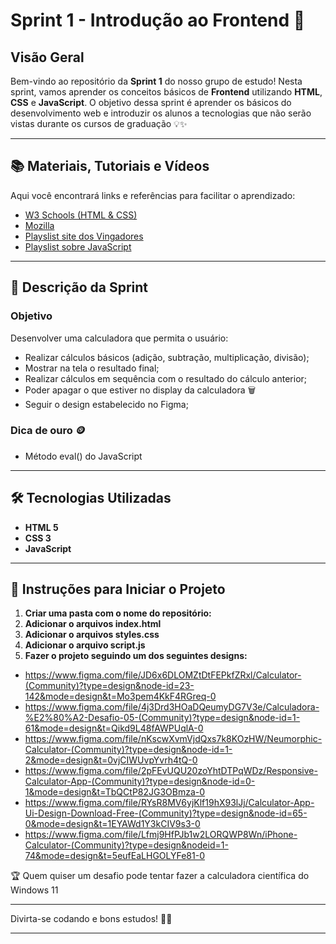 # Sprint 1 - Introdução ao Frontend 🧮

## Visão Geral

Bem-vindo ao repositório da **Sprint 1** do nosso grupo de estudo! Nesta sprint, vamos aprender os conceitos básicos de **Frontend** utilizando **HTML**, **CSS** e **JavaScript**. O objetivo dessa sprint é aprender os básicos do desenvolvimento web e introduzir os alunos a tecnologias que não serão vistas durante os cursos de graduação 💡✨

---

## 📚 Materiais, Tutoriais e Vídeos

Aqui você encontrará links e referências para facilitar o aprendizado:
- [W3 Schools (HTML & CSS)](https://www.w3schools.com/html/default.asp)
- [Mozilla](https://developer.mozilla.org/pt-BR/docs/Web/HTML)
- [Playslist site dos Vingadores](https://www.youtube.com/playlist?list=PLkJ_av-2S2p97ejPxUYHbaLfX-XMfZ1F3)
- [Playslist sobre JavaScript](https://www.youtube.com/playlist?list=PL0vfts4VzfNixzfaQWwDUg3W5TRbE7CyI)

---

## 🚀 Descrição da Sprint

### Objetivo
Desenvolver uma calculadora que permita o usuário:
- Realizar cálculos básicos (adição, subtração, multiplicação, divisão);
- Mostrar na tela o resultado final;
- Realizar cálculos em sequência com o resultado do cálculo anterior;
- Poder apagar o que estiver no display da calculadora 🗑️
- Seguir o design estabelecido no Figma;

### Dica de ouro 🪙
- Método eval() do JavaScript

---

## 🛠️ Tecnologias Utilizadas

- **HTML 5**
- **CSS 3**
- **JavaScript**

---

## 📝 Instruções para Iniciar o Projeto

1. **Criar uma pasta com o nome do repositório:**
2. **Adicionar o arquivos index.html**
3. **Adicionar o arquivos styles.css**
4. **Adicionar o arquivo script.js**
5. **Fazer o projeto seguindo um dos seguintes designs:**
  - https://www.figma.com/file/JD6x6DLOMZtDtFEPkfZRxl/Calculator-(Community)?type=design&node-id=23-142&mode=design&t=Mo3pem4KkF4RGreq-0
  - https://www.figma.com/file/4j3Drd3HOaDQeumyDG7V3e/Calculadora-%E2%80%A2-Desafio-05-(Community)?type=design&node-id=1-61&mode=design&t=Qikd9L48fAWPUqlA-0
  - https://www.figma.com/file/nKscwXvmVjdQxs7k8KOzHW/Neumorphic-Calculator-(Community)?type=design&node-id=1-2&mode=design&t=0vjCIWUvpYvrh4tQ-0
  - https://www.figma.com/file/2pFEvUQU20zoYhtDTPqWDz/Responsive-Calculator-App-(Community)?type=design&node-id=0-1&mode=design&t=TbQCtP82JG3OBmza-0
  - https://www.figma.com/file/RYsR8MV6yjKlf19hX93lJj/Calculator-App-Ui-Design-Download-Free-(Community)?type=design&node-id=65-0&mode=design&t=1EYAWd1Y3kCIV9s3-0
  - https://www.figma.com/file/Lfmj9HfPJb1w2LORQWP8Wn/iPhone-Calculator-(Community)?type=design&nodeid=1-74&mode=design&t=5eufEaLHGOLYFe81-0
    
  🏆 Quem quiser um desafio pode tentar fazer a calculadora científica do Windows 11

---


Divirta-se codando e bons estudos! 🚀✨

--------------------------------------------------
